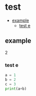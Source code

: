 # test

<!-- @import "[TOC]" {cmd="toc" depthFrom=2 depthTo=6 orderedList=false} -->

<!-- code_chunk_output -->

- [example](#example)
  - [test e](#test-e)

<!-- /code_chunk_output -->

## example

2

### test e

```python {cmd='python3'}
a = 1
b = 2
c = 3
print(a+b)
```
